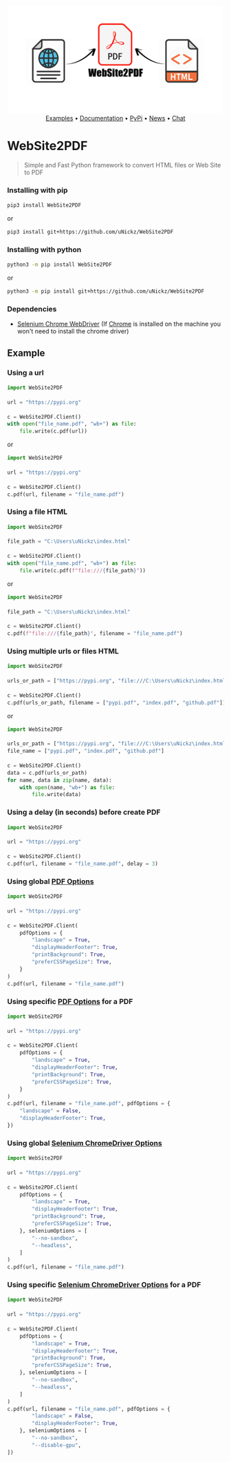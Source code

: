 <p align = "center">
    <a href = "https://github.com/uNickz/WebSite2PDF">
        <img src = "https://raw.githubusercontent.com/uNickz/WebSite2PDF/main/.github/graphics/GitHub-Banner-WebSite2PDF.png" width = "500px" alt = "WebSite2PDF Logo">
    </a>
    <br />
    <a href="https://github.com/uNickz/WebSite2PDF/tree/main/Example">Examples</a>
    •
    <a href="https://github.com/uNickz/WebSite2PDF/blob/main/README.md">Documentation</a>
    •
    <a href="https://pypi.org/project/WebSite2PDF/">PyPi</a>
    •
    <a href="https://t.me/uNickzProjects">News</a>
    •
    <a href="https://github.com/uNickz/WebSite2PDF/discussions">Chat</a>
</p>

# WebSite2PDF
> Simple and Fast Python framework to convert HTML files or Web Site to PDF

### Installing with pip

``` bash
pip3 install WebSite2PDF
```
or
``` bash
pip3 install git+https://github.com/uNickz/WebSite2PDF
```

### Installing with python

``` bash
python3 -m pip install WebSite2PDF
```
or
``` bash
python3 -m pip install git+https://github.com/uNickz/WebSite2PDF
```

### Dependencies

 - [Selenium Chrome WebDriver](https://chromedriver.chromium.org/downloads) (If [Chrome](https://www.google.com/chrome/) is installed on the machine you won't need to install the chrome driver)

## Example

### Using a url

``` python
import WebSite2PDF

url = "https://pypi.org"

c = WebSite2PDF.Client()
with open("file_name.pdf", "wb+") as file:
    file.write(c.pdf(url))
```
or
``` python
import WebSite2PDF

url = "https://pypi.org"

c = WebSite2PDF.Client()
c.pdf(url, filename = "file_name.pdf")
```

### Using a file HTML

``` python
import WebSite2PDF

file_path = "C:\Users\uNickz\index.html"

c = WebSite2PDF.Client()
with open("file_name.pdf", "wb+") as file:
    file.write(c.pdf(f"file:///{file_path}"))
```
or
``` python
import WebSite2PDF

file_path = "C:\Users\uNickz\index.html"

c = WebSite2PDF.Client()
c.pdf(f"file:///{file_path}", filename = "file_name.pdf")
```

### Using multiple urls or files HTML

``` python
import WebSite2PDF

urls_or_path = ["https://pypi.org", "file:///C:\Users\uNickz\index.html", "https://github.com/"]

c = WebSite2PDF.Client()
c.pdf(urls_or_path, filename = ["pypi.pdf", "index.pdf", "github.pdf"])
```
or
``` python
import WebSite2PDF

urls_or_path = ["https://pypi.org", "file:///C:\Users\uNickz\index.html", "https://github.com/"]
file_name = ["pypi.pdf", "index.pdf", "github.pdf"]

c = WebSite2PDF.Client()
data = c.pdf(urls_or_path)
for name, data in zip(name, data):
    with open(name, "wb+") as file:
        file.write(data)
```

### Using a delay (in seconds) before create PDF

``` python
import WebSite2PDF

url = "https://pypi.org"

c = WebSite2PDF.Client()
c.pdf(url, filename = "file_name.pdf", delay = 3)
```

### Using global [PDF Options](https://github.com/uNickz/WebSite2PDF/blob/main/PDF%20Page%20Options.md)

``` python
import WebSite2PDF

url = "https://pypi.org"

c = WebSite2PDF.Client(
    pdfOptions = {
        "landscape" = True,
        "displayHeaderFooter": True,
        "printBackground": True,
        "preferCSSPageSize": True,
    }
)
c.pdf(url, filename = "file_name.pdf")
```

### Using specific [PDF Options](https://github.com/uNickz/WebSite2PDF/blob/main/PDF%20Page%20Options.md) for a PDF

``` python
import WebSite2PDF

url = "https://pypi.org"

c = WebSite2PDF.Client(
    pdfOptions = {
        "landscape" = True,
        "displayHeaderFooter": True,
        "printBackground": True,
        "preferCSSPageSize": True,
    }
)
c.pdf(url, filename = "file_name.pdf", pdfOptions = {
    "landscape" = False,
    "displayHeaderFooter": True,
})
```

### Using global [Selenium ChromeDriver Options](https://github.com/uNickz/WebSite2PDF/blob/main/Selenium%20ChromeDriver%20Options.md)

``` python
import WebSite2PDF

url = "https://pypi.org"

c = WebSite2PDF.Client(
    pdfOptions = {
        "landscape" = True,
        "displayHeaderFooter": True,
        "printBackground": True,
        "preferCSSPageSize": True,
    }, seleniumOptions = [
        "--no-sandbox",
        "--headless",
    ]
)
c.pdf(url, filename = "file_name.pdf")
```

### Using specific [Selenium ChromeDriver Options](https://github.com/uNickz/WebSite2PDF/blob/main/Selenium%20ChromeDriver%20Options.md) for a PDF

``` python
import WebSite2PDF

url = "https://pypi.org"

c = WebSite2PDF.Client(
    pdfOptions = {
        "landscape" = True,
        "displayHeaderFooter": True,
        "printBackground": True,
        "preferCSSPageSize": True,
    }, seleniumOptions = [
        "--no-sandbox",
        "--headless",
    ]
)
c.pdf(url, filename = "file_name.pdf", pdfOptions = {
        "landscape" = False,
        "displayHeaderFooter": True,
    }, seleniumOptions = [
        "--no-sandbox",
        "--disable-gpu",
])
```
